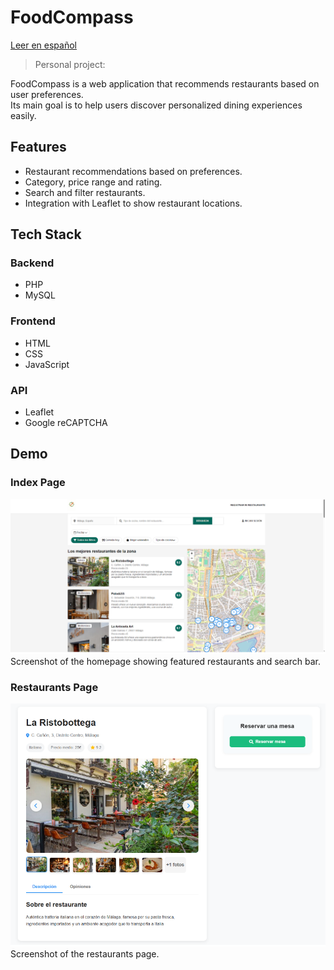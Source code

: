 # FoodCompass

[Leer en español](README.es.md)

> Personal project:

FoodCompass is a web application that recommends restaurants based on user preferences.  
Its main goal is to help users discover personalized dining experiences easily.

## Features
- Restaurant recommendations based on preferences.
- Category, price range and rating.
- Search and filter restaurants.
- Integration with Leaflet to show restaurant locations.

## Tech Stack
### Backend
- PHP
- MySQL
### Frontend
- HTML
- CSS
- JavaScript
### API
- Leaflet
- Google reCAPTCHA

## Demo
### Index Page
[![Index](public/img/index.png)](public/img/index.png)  
Screenshot of the homepage showing featured restaurants and search bar.

### Restaurants Page
[![Restaurants Page](public/img/restaurante.png)](public/img/restaurante.png)  
Screenshot of the restaurants page.
